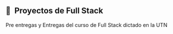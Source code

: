 <h2>🚀 &nbsp;Proyectos de Full Stack</h2>

Pre entregas y Entregas del curso de Full Stack dictado en la UTN
